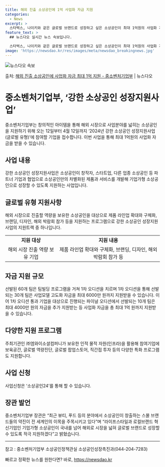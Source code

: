 ```yaml
---
title: 해외 진출 소상공인에 1억 사업화 자금 지원
categories:
  - News
excerpt: >
  스타벅스, 나이키와 같은 글로벌 브랜드로 성장하고 싶은 소상공인이 최대 1억원의 사업화 자금을 받을 길이 열…
feature_text: >
  ## 뉴스다오 실시간 뉴스 속보입니다.

  스타벅스, 나이키와 같은 글로벌 브랜드로 성장하고 싶은 소상공인이 최대 1억원의 사업화 자금을 받을 길이 열…
image: 'https://newsdao.kr/res/images/meta/newsdao_breakingnews.jpg'
---
```


![뉴스다오 속보](https://newsdao.kr/res/images/meta/newsdao_breakingnews.jpg)

<p>출처: <a href="https://newsdao.kr/3305" rel="dofollow">해외 진출 소상공인에 사업화 자금 최대 1억 지원 - 중소벤처기업부</a> | 뉴스다오</p>

<h1>중소벤처기업부, ‘강한 소상공인 성장지원사업’</h1>

<p data-ke-size="size16">중소벤처기업부는 창의적인 아이템을 통해 해외 시장으로 사업분야를 넓히는 소상공인을 지원하기 위해 오는 12일부터 4월 12일까지 ‘2024년 강한 소상공인 성장지원사업(글로벌 유형)’에 참여할 기업을 접수합니다. 이번 사업을 통해 최대 1억원의 사업화 자금을 받을 수 있습니다.</p>

<h2 data-ke-size="size26">사업 내용</h2>
<p data-ke-size="size16">강한 소상공인 성장지원사업은 소상공인이 창작자, 스타트업, 다른 업종 소상공인 등 파트너 기업과 협업으로 소상공인만의 차별화된 제품과 서비스를 개발해 기업가형 소상공인으로 성장할 수 있도록 지원하는 사업입니다.</p>

<h2 data-ke-size="size26">글로벌 유형 지원사항</h2>
<p data-ke-size="size16">해외 시장으로 진출할 역량을 보유한 소상공인을 대상으로 제품 라인업 확대와 구체화, 브랜딩, 디자인, 해외 박람회 참가 등을 지원하는 프로그램으로 강한 소상공인 성장지원사업의 지원트랙 중 하나입니다.</p>

<table>
  <tr>
    <td style="text-align: center; height: 17px;"><b>지원 대상</b></td>
    <td style="text-align: center; height: 17px;"><b>지원 내용</b></td>
  </tr>
  <tr>
    <td style="text-align: center; height: 17px;">해외 시장 진출 역량 보유 기업</td>
    <td style="text-align: center; height: 17px;">제품 라인업 확대와 구체화, 브랜딩, 디자인, 해외 박람회 참가 등</td>
  </tr>
</table>

<h2 data-ke-size="size26">자금 지원 규모</h2>
<p data-ke-size="size16">선발된 60개 팀은 팀빌딩 프로그램을 거쳐 1차 오디션을 치르며 1차 오디션을 통해 선발되는 30개 팀은 사업모델 고도화 자금을 최대 6000만 원까지 지원받을 수 있습니다. 이어 1차 오디션 통과 기업을 대상으로 진행되는 파이널 오디션에서 선발되는 10개 팀은 최대 4000만 원의 자금을 추가 지원받는 등 사업화 자금을 총 최대 1억 원까지 지원받을 수 있습니다.</p>

<h2 data-ke-size="size26">다양한 지원 프로그램</h2>
<p data-ke-size="size16">주최기관인 ㈜엠와이소셜컴퍼니가 보유한 인적 물적 자원(인프라)을 활용해 참여기업에 보육공간, 글로벌 역량진단, 글로벌 팝업스토어, 직간접 투자 등의 다양한 특화 프로그램도 지원합니다.</p>

<h2 data-ke-size="size26">사업 신청</h2>
<p data-ke-size="size16">사업신청은 ‘소상공인24’를 통해 할 수 있습니다.</p>

<h2 data-ke-size="size26">장관 발언</h2>
<p data-ke-size="size16">중소벤처기업부 장관은 “최근 뷰티, 푸드 등의 분야에서 소상공인이 창출하는 스몰 브랜드들의 약진이 전 세계인의 이목을 주목시키고 있다”며 “라이프스타일과 로컬브랜드 혁신기업인 기업가형 소상공인이 국내를 넘어 해외로 시장을 넓혀 글로벌 브랜드로 성장할 수 있도록 적극 지원하겠다”고 밝혔습니다.</p>

<hr>

<p data-ke-size="size16">참고 : 중소벤처기업부 소상공인정책관실 소상공인성장촉진과(044-204-7283)</p> 

빠르고 정확한 뉴스를 원한다면? 바로, <a href="https://newsdao.kr" rel="dofollow">https://newsdao.kr</a>


